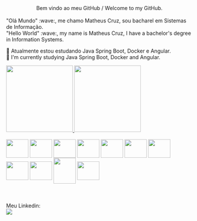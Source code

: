 <div align='center'>
Bem vindo ao meu GitHub / Welcome to my GitHub.
</div><br>
 "Olá Mundo" :wave:, me chamo Matheus Cruz, sou bacharel em Sistemas de Informação.<br>
 "Hello World" :wave:, my name is Matheus Cruz, I have a bachelor's degree in Information Systems.


🌱 Atualmente estou estudando Java Spring Boot, Docker e Angular.<br>
🌱 I'm currently studying Java Spring Boot, Docker and Angular.
 
 <div>
 <a href="https://github.com/matheuscmartins">
 <img height="180em" src="https://github-readme-stats-sigma-five.vercel.app/api?username=matheuscmartins&show_icons=true&theme=midnight-purple&include_all_commits=true&count_private=true"/> 
 <img height="180em" src="https://github-readme-stats-sigma-five.vercel.app/api/top-langs/?username=matheuscmartins&layout=compact&langs_count=16&theme=midnight-purple"/>
  </a>
 </div>
<div style="display: inline_block"><br>
<img align="center" height="50" width="60" src="https://cdn.jsdelivr.net/gh/devicons/devicon/icons/java/java-original-wordmark.svg" />
 <img align="center" height="50" width="60" src="https://cdn.jsdelivr.net/gh/devicons/devicon/icons/spring/spring-original-wordmark.svg" />
 <img align="center" height="50" width="60" src="https://cdn.jsdelivr.net/gh/devicons/devicon/icons/tomcat/tomcat-original-wordmark.svg" />
<img align="center" height="50" width="60" src="https://cdn.jsdelivr.net/gh/devicons/devicon/icons/typescript/typescript-plain.svg" />
 <img align="center" height="50" width="60" src="https://cdn.jsdelivr.net/gh/devicons/devicon/icons/angularjs/angularjs-original.svg" />
<img align="center" height="50" width="60" src="https://cdn.jsdelivr.net/gh/devicons/devicon/icons/react/react-original-wordmark.svg" />
<img align="center" height="50" width="60" src="https://cdn.jsdelivr.net/gh/devicons/devicon/icons/dotnetcore/dotnetcore-original.svg" />
<img align="center" height="50" width="60" src="https://cdn.jsdelivr.net/gh/devicons/devicon/icons/html5/html5-original.svg" />
<img align="center" height="50" width="60" src="https://cdn.jsdelivr.net/gh/devicons/devicon/icons/csharp/csharp-original.svg" />
<img align="center" height="70" width="60" src="https://cdn.jsdelivr.net/gh/devicons/devicon/icons/mysql/mysql-original-wordmark.svg" />
<img align="center" height="50" width="60" src="https://cdn.jsdelivr.net/gh/devicons/devicon/icons/css3/css3-plain-wordmark.svg" />
          
</div>

<div> <br> <br><br>
  Meu Linkedin:<br>
<a href= "https://www.linkedin.com/in/matheuscruzmartins" target="_blank"><img src="https://img.shields.io/badge/LinkedIn-0077B5?style=for-the-badge&logo=linkedin&logoColor=white" target="_blank"> </a><br>



</div>

